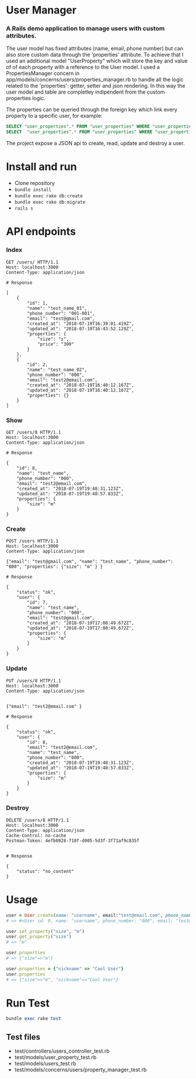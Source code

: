 # User Manager
### A Rails demo application to manage users with custom attributes.

The user model has fixed attributes (name, email, phone number) but can also store custom data through the 'properties' attribute.
To achieve that I used an additional model "UserProperty" which will store the key and value of of each property with a reference to the User model.
I used a PropertiesManager concern in app/models/concerns/users/properties_manager.rb to handle all the logic related to the 'properties': getter, setter and json rendering.
In this way the user model and table are completley indipendent from the custom properties logic.

The properties can be queried through the foreign key which link every property to a specific user, for example:

```sql
SELECT "user_properties".* FROM "user_properties" WHERE "user_properties"."user_id" = 9;
SELECT  "user_properties".* FROM "user_properties" WHERE "user_properties"."user_id" = 9 AND "user_properties"."name" = "size";
```

The project expose a JSON api to create, read, update and destroy a user.
# Install and run
- Clone repository
- ``` bundle install ```
- ``` bundle exec rake db:create ```
- ``` bundle exec rake db:migrate ```
- ``` rails s ```

# API endpoints

### Index

```
GET /users/ HTTP/1.1
Host: localhost:3000
Content-Type: application/json

# Response

[
    {
        "id": 1,
        "name": "test_name_01",
        "phone_number": "001-001",
        "email": "test@gmail.com",
        "created_at": "2018-07-19T16:39:01.419Z",
        "updated_at": "2018-07-19T16:43:52.129Z",
        "properties": {
            "size": "s",
            "price": "300"
        }
    },
    {
        "id": 2,
        "name": "test_name_02",
        "phone_number": "000",
        "email": "test2@email.com",
        "created_at": "2018-07-19T16:40:12.167Z",
        "updated_at": "2018-07-19T16:40:12.167Z",
        "properties": {}
    }
]
```
### Show
```
GET /users/8 HTTP/1.1
Host: localhost:3000
Content-Type: application/json

# Response

{
    "id": 8,
    "name": "test_name",
    "phone_number": "000",
    "email": "test2@email.com",
    "created_at": "2018-07-19T19:48:31.123Z",
    "updated_at": "2018-07-19T19:48:57.833Z",
    "properties": {
        "size": "m"
    }
}

```
### Create
```
POST /users HTTP/1.1
Host: localhost:3000
Content-Type: application/json

{"email": "test@gmail.com", "name": "test_name", "phone_number": "000", "properties": {"size": "m" } }

# Response

{
    "status": "ok",
    "user": {
        "id": 7,
        "name": "test_name",
        "phone_number": "000",
        "email": "test@gmail.com",
        "created_at": "2018-07-19T17:08:49.672Z",
        "updated_at": "2018-07-19T17:08:49.672Z",
        "properties": {
            "size": "m"
        }
    }
}
```
### Update

```
PUT /users/8 HTTP/1.1
Host: localhost:3000
Content-Type: application/json


{"email": "test2@email.com" }

# Response

{
    "status": "ok",
    "user": {
        "id": 8,
        "email": "test2@email.com",
        "name": "test_name",
        "phone_number": "000",
        "created_at": "2018-07-19T19:48:31.123Z",
        "updated_at": "2018-07-19T19:48:57.833Z",
        "properties": {
            "size": "m"
        }
    }
}
```

### Destroy

```
DELETE /users/8 HTTP/1.1
Host: localhost:3000
Content-Type: application/json
Cache-Control: no-cache
Postman-Token: 4efb0828-718f-d005-5d3f-3f71af9c835f


# Response

{
    "status": "no_content"
}
```


# Usage

```ruby
user = User.create(name: "username", email:"test@email.com", phone_number: "000")
# => #<User id: 9, name: "username", phone_number: "000", email: "test@email.com", created_at: "2018-07-19 19:53:21", updated_at: "2018-07-19 19:53:21", properties: nil>

user.set_property("size", "m")
user.get_property("size")
# => "m"

user.properties
# => {"size"=>"m"}

user.properties = {"nickname" => "Cool User"}
user.properties
# => {"size"=>"m", "nickname"=>"Cool User"}
```

# Run Test

```ruby
bundle exec rake test
```

## Test files
- test/controllers/users_controller_test.rb
- test/models/user_property_test.rb
- test/models/users_test.rb
- test/models/concerns/users/property_manager_test.rb
